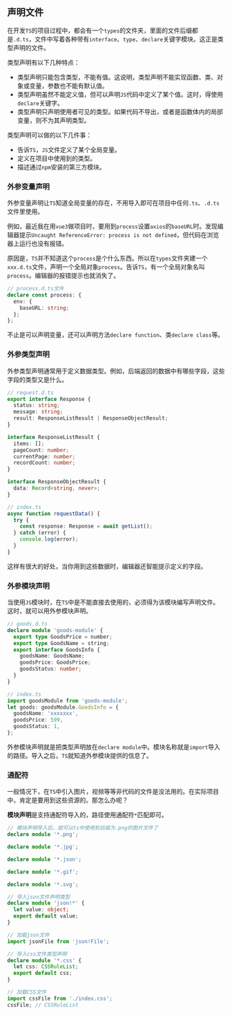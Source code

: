 ## 声明文件

在开发`TS`的项目过程中，都会有一个`types`的文件夹，里面的文件后缀都是`.d.ts`，文件中写着各种带有`interface`、`type`、`declare`关键字模块。这正是类型声明的文件。

类型声明有以下几种特点：

- 类型声明只能包含类型，不能有值。这说明，类型声明不能实现函数、类、对象或变量，参数也不能有默认值。
- 类型声明虽然不能定义值，但可以声明`JS`代码中定义了某个值。这时，得使用`declare`关键字。
- 类型声明只声明使用者可见的类型。如果代码不导出，或者是函数体内的局部变量，则不为其声明类型。

类型声明可以做的以下几件事：

- 告诉`TS`，`JS`文件定义了某个全局变量。
- 定义在项目中使用到的类型。
- 描述通过`npm`安装的第三方模块。

### 外参变量声明

外参变量声明让`TS`知道全局变量的存在，不用导入即可在项目中任何`.ts`、`.d.ts`文件里使用。

例如，最近我在用`vue3`做项目时，要用到`process`设置`axios`的`baseURL`时。发现编辑器提示`Uncaught ReferenceError: process is not defined`，但代码在浏览器上运行也没有报错。

原因是，`TS`并不知道这个`process`是个什么东西。所以在`types`文件夹建一个`xxx.d.ts`文件，声明一个全局对象`process`。告诉`TS`，有一个全局对象名叫`process`。编辑器的报错提示也就消失了。

```ts
// process.d.ts文件
declare const process: {
  env: {
    baseURL: string;
  };
};
```

不止是可以声明变量，还可以声明方法`declare function`、类`declare class`等。

### 外参类型声明

外参类型声明通常用于定义数据类型。例如，后端返回的数据中有哪些字段，这些字段的类型又是什么。

```ts
// request.d.ts
export interface Response {
  status: string;
  message: string;
  result: ResponseListResult | ResponseObjectResult;
}

interface ResponseListResult {
  items: [];
  pageCount: number;
  currentPage: number;
  recordCount: number;
}

interface ResponseObjectResult {
  data: Record<string, never>;
}

// index.ts
async function requestData() {
  try {
    const response: Response = await getList();
  } catch (error) {
    console.log(error);
  }
}
```

这样有很大的好处，当你用到这些数据时，编辑器还智能提示定义的字段。

### 外参模块声明

当使用`JS`模块时，在`TS`中是不能直接去使用的，必须得为该模块编写声明文件。这时，就可以用外参模块声明。

```ts
// goods.d.ts
declare module 'goods-module' {
  export type GoodsPrice = number;
  export type GoodsName = string;
  export interface GoodsInfo {
    goodsName: GoodsName;
    goodsPrice: GoodsPrice;
    goodsStatus: number;
  }
}

// index.ts
import goodsModule from 'goods-module';
let goods: goodsModule.GoodsInfo = {
  goodsName: 'xxxxxxx',
  goodsPrice: 599,
  goodsStatus: 1,
};
```

外参模块声明就是把类型声明放在`declare module`中。模块名称就是`import`导入的路径。导入之后，`TS`就知道外参模块提供的信息了。

### 通配符

一般情况下，在`TS`中引入图片，视频等等非代码的文件是没法用的。在实际项目中，肯定是要用到这些资源的。那怎么办呢？

**模块声明**是支持通配符导入的，路径使用通配符`*`匹配即可。

```ts
// 模块声明导入后，就可以ts中使用到后缀为.png的图片文件了
declare module '*.png';

declare module '*.jpg';

declare module '*.json';

declare module '*.gif';

declare module '*.svg';

// 导入json文件声明类型
declare module 'json!*' {
  let value: object;
  export default value;
}

// 加载json文件
import jsonFile from 'json!File';

// 导入css文件类型声明
declare module '*.css' {
  let css: CSSRuleList;
  export default css;
}

// 加载CSS文件
import cssFile from './index.css';
cssFile; // CSSRuleList
```
